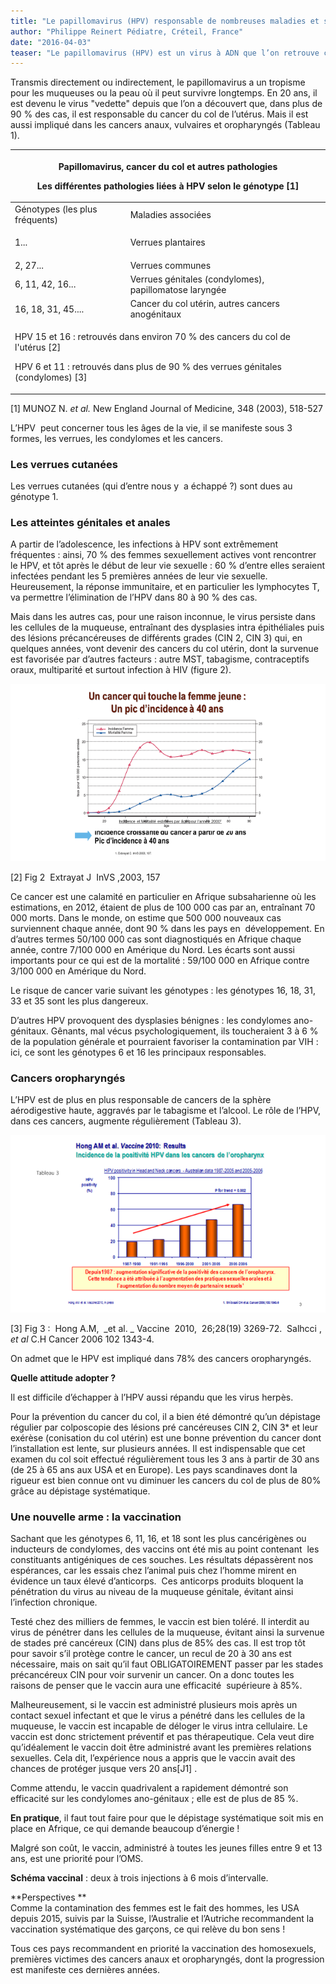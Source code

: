```yaml
---
title: "Le papillomavirus (HPV) responsable de nombreuses maladies et surtout du cancer du col de l'utérus"
author: "Philippe Reinert Pédiatre, Créteil, France"
date: "2016-04-03"
teaser: "Le papillomavirus (HPV) est un virus à ADN que l’on retrouve chez de nombreux vertébrés. Chez l’homme, plus de 100 génotypes sont pathogènes et 13 d’entre eux sont hautement cancérigènes."
---
```


Transmis directement ou indirectement, le papillomavirus a un tropisme pour les muqueuses ou la peau où il peut survivre longtemps. En 20 ans, il est devenu le virus "vedette" depuis que l’on a découvert que, dans plus de 90 % des cas, il est responsable du cancer du col de l’utérus. Mais il est aussi impliqué dans les cancers anaux, vulvaires et oropharyngés (Tableau 1).

<table>

<thead>

<tr>

<th colspan="2" scope="col">

Papillomavirus, cancer du col et autres pathologies

Les différentes pathologies liées à HPV selon le génotype [1]

</th>

</tr>

</thead>

<tbody>

<tr>

<td>Génotypes  
(les plus fréquents)</td>

<td>Maladies associées</td>

</tr>

<tr>

<td>1...</td>

<td>

Verrues plantaires

</td>

</tr>

<tr>

<td>2, 27...</td>

<td>Verrues communes</td>

</tr>

<tr>

<td>6, 11, 42, 16...</td>

<td>Verrues génitales (condylomes),   
papillomatose laryngée</td>

</tr>

<tr>

<td>16, 18, 31, 45....</td>

<td>Cancer du col utérin,  
autres cancers anogénitaux</td>

</tr>

<tr>

<td colspan="2">

HPV 15 et 16 : retrouvés dans environ 70 % des cancers du col de l'utérus [2]

HPV 6 et 11 : retrouvés dans plus de 90 % des verrues génitales (condylomes) [3]

</td>

</tr>

</tbody>

</table>

[1] MUNOZ N. _et al._ New England Journal of Medicine, 348 (2003), 518-527

L’HPV  peut concerner tous les âges de la vie, il se manifeste sous 3 formes, les verrues, les condylomes et les cancers.

### Les verrues cutanées

Les verrues cutanées (qui d’entre nous y  a échappé ?) sont dues au génotype 1.

### Les atteintes génitales et anales

A partir de l’adolescence, les infections à HPV sont extrêmement fréquentes : ainsi, 70 % des femmes sexuellement actives vont rencontrer le HPV, et tôt après le début de leur vie sexuelle : 60 % d’entre elles seraient infectées pendant les 5 premières années de leur vie sexuelle.  
Heureusement, la réponse immunitaire, et en particulier les lymphocytes T, va permettre l’élimination de l’HPV dans 80 à 90 % des cas.

Mais dans les autres cas, pour une raison inconnue, le virus persiste dans les cellules de la muqueuse, entraînant des dysplasies intra épithéliales puis des lésions précancéreuses de différents grades (CIN 2, CIN 3) qui, en quelques années, vont devenir des cancers du col utérin, dont la survenue est favorisée par d’autres facteurs : autre MST, tabagisme, contraceptifs oraux, multiparité et surtout infection à HIV (figure 2).


![](image003-1.png)


[2] Fig 2  Extrayat J  InVS ,2003, 157

Ce cancer est une calamité en particulier en Afrique subsaharienne où les estimations, en 2012, étaient de plus de 100 000 cas par an, entraînant 70 000 morts. Dans le monde, on estime que 500 000 nouveaux cas surviennent chaque année, dont 90 % dans les pays en  développement. En d’autres termes 50/100 000 cas sont diagnostiqués en Afrique chaque année, contre 7/100 000 en Amérique du Nord. Les écarts sont aussi importants pour ce qui est de la mortalité : 59/100 000 en Afrique contre 3/100 000 en Amérique du Nord.

Le risque de cancer varie suivant les génotypes : les génotypes 16, 18, 31, 33 et 35 sont les plus dangereux.

D’autres HPV provoquent des dysplasies bénignes : les condylomes ano-génitaux. Gênants, mal vécus psychologiquement, ils toucheraient 3 à 6 % de la population générale et pourraient favoriser la contamination par VIH : ici, ce sont les génotypes 6 et 16 les principaux responsables.

### Cancers oropharyngés

L’HPV est de plus en plus responsable de cancers de la sphère aérodigestive haute, aggravés par le tabagisme et l’alcool. Le rôle de l’HPV, dans ces cancers, augmente régulièrement (Tableau 3).


![](image005-0.png)


[3] Fig 3 :  Hong A.M,  _et al. _ Vaccine  2010,  26;28(19) 3269-72.  Salhcci , _et al_ C.H Cancer 2006 102 1343-4.

On admet que le HPV est impliqué dans 78% des cancers oropharyngés.

**Quelle attitude adopter ?**

Il est difficile d’échapper à l’HPV aussi répandu que les virus herpès.

Pour la prévention du cancer du col, il a bien été démontré qu’un dépistage régulier par colposcopie des lésions pré cancéreuses CIN 2, CIN 3* et leur exérèse (conisation du col utérin) est une bonne prévention du cancer dont l’installation est lente, sur plusieurs années. Il est indispensable que cet examen du col soit effectué régulièrement tous les 3 ans à partir de 30 ans (de 25 à 65 ans aux USA et en Europe). Les pays scandinaves dont la rigueur est bien connue ont vu diminuer les cancers du col de plus de 80% grâce au dépistage systématique.

### Une nouvelle arme : la vaccination

Sachant que les génotypes 6, 11, 16, et 18 sont les plus cancérigènes ou inducteurs de condylomes, des vaccins ont été mis au point contenant  les constituants antigéniques de ces souches. Les résultats dépassèrent nos espérances, car les essais chez l’animal puis chez l’homme mirent en évidence un taux élevé d’anticorps.  Ces anticorps produits bloquent la pénétration du virus au niveau de la muqueuse génitale, évitant ainsi l’infection chronique.

Testé chez des milliers de femmes, le vaccin est bien toléré. Il interdit au virus de pénétrer dans les cellules de la muqueuse, évitant ainsi la survenue de stades pré cancéreux (CIN) dans plus de 85% des cas. Il est trop tôt pour savoir s’il protège contre le cancer, un recul de 20 à 30 ans est nécessaire, mais on sait qu’il faut OBLIGATOIREMENT passer par les stades précancéreux CIN pour voir survenir un cancer. On a donc toutes les raisons de penser que le vaccin aura une efficacité  supérieure à 85%.

Malheureusement, si le vaccin est administré plusieurs mois après un contact sexuel infectant et que le virus a pénétré dans les cellules de la muqueuse, le vaccin est incapable de déloger le virus intra cellulaire. Le vaccin est donc strictement préventif et pas thérapeutique. Cela veut dire qu’idéalement le vaccin doit être administré avant les premières relations sexuelles. Cela dit, l’expérience nous a appris que le vaccin avait des chances de protéger jusque vers 20 ans[J1] .

Comme attendu, le vaccin quadrivalent a rapidement démontré son efficacité sur les condylomes ano-génitaux ; elle est de plus de 85 %.

**En pratique**, il faut tout faire pour que le dépistage systématique soit mis en place en Afrique, ce qui demande beaucoup d’énergie !

Malgré son coût, le vaccin, administré à toutes les jeunes filles entre 9 et 13 ans, est une priorité pour l’OMS.

**Schéma vaccinal** : deux à trois injections à 6 mois d’intervalle.

**Perspectives **  
Comme la contamination des femmes est le fait des hommes, les USA depuis 2015, suivis par la Suisse, l’Australie et l’Autriche recommandent la vaccination systématique des garçons, ce qui relève du bon sens !

Tous ces pays recommandent en priorité la vaccination des homosexuels, premières victimes des cancers anaux et oropharyngés, dont la progression est manifeste ces dernières années.